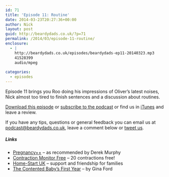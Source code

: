 ```yaml
---
id: 71
title: 'Episode 11: Routine'
date: 2014-03-23T20:27:36+00:00
author: Nick
layout: post
guid: http://beardydads.co.uk/?p=71
permalink: /2014/03/episode-11-routine/
enclosure:
  - |
    http://beardydads.co.uk/episodes/beardydads-ep11-20140323.mp3
    41528399
    audio/mpeg
    
categories:
  - episodes
---
```

Episode 11 brings you Roo doing his impressions of Oliver&#8217;s latest noises, Nick almost too tired to finish sentences and a discussion about routines.

[Download this episode](http://beardydads.co.uk/episodes/beardydads-ep11-20140323.mp3) or [subscribe to the podcast](http://feeds.feedburner.com/BeardyDads) or find us in [iTunes](https://itunes.apple.com/gb/podcast/beardy-dads/id798785734) and leave a review.

If you have any tips, questions or general feedback you can email us at <podcast@beardydads.co.uk>, leave a comment below or [tweet us](http://twitter.com/beardydads).

##### Links

  * [Pregnancy++](https://itunes.apple.com/ie/app/pregnancy-++/id505862554?mt=8) &#8211; as recommended by Derek Murphy
  * [Contraction Monitor Free](https://itunes.apple.com/us/app/contraction-monitor-free-contractions/id463656697?mt=8) &#8211; 20 contractions free!
  * [Home-Start UK](http://www.home-start.org.uk/) &#8211; support and friendship for families
  * [The Contented Baby&#8217;s First Year](http://www.amazon.co.uk/Contented-Babys-First-Year-contented-ebook/dp/B007TNR036/) &#8211; by Gina Ford